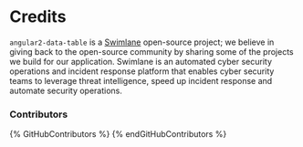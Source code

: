 # Credits

`angular2-data-table` is a [Swimlane](http://swimlane.com) open-source project; we believe in 
giving back to the open-source community by sharing some of the projects we build for our application. 
Swimlane is an automated cyber security operations and incident response platform that enables cyber security 
teams to leverage threat intelligence, speed up incident response and automate security operations.

### Contributors
{% GitHubContributors %}
{% endGitHubContributors %}
